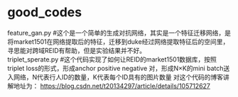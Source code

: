 # good_codes
feature_gan.py #这个是一个简单的生成对抗网络，其实是一个特征迁移网络，是将market1501在网络提取后的特征，迁移到duke经过网络提取特征后的空间里，寻思能对跨域REID有帮助，但是实验结果并不好。  
triplet_sperate.py #这个代码实现了如何让REID的market1501数据库，按照triplet loss的形式，形成anchor positive negative 对，形成N×K的mini batch送入网络，N代表行人ID的数量，K代表每个ID具有的图片数量 对这个代码的博客讲解地址为：  https://blog.csdn.net/t20134297/article/details/105712627
